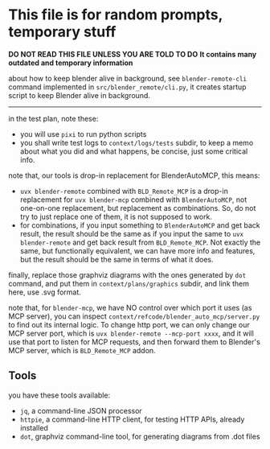 # This file is for random prompts, temporary stuff

**DO NOT READ THIS FILE UNLESS YOU ARE TOLD TO DO**
**It contains many outdated and temporary information**

about how to keep blender alive in background, see `blender-remote-cli` command implemented in `src/blender_remote/cli.py`, it creates startup script to keep Blender alive in background.

----

in the test plan, note these:
- you will use `pixi` to run python scripts
- you shall write test logs to `context/logs/tests` subdir, to keep a memo about what you did and what happens, be concise, just some critical info.

note that, our tools is drop-in replacement for BlenderAutoMCP, this means:
- `uvx blender-remote` combined with `BLD_Remote_MCP` is a drop-in replacement for `uvx blender-mcp` combined with `BlenderAutoMCP`, not one-on-one replacement, but replacement as combinations. So, do not try to just replace one of them, it is not supposed to work.
- for combinations, if you input something to `BlenderAutoMCP` and get back result, the result should be the same as if you input the same to `uvx blender-remote` and get back result from `BLD_Remote_MCP`. Not exactly the same, but functionally equivalent, we can have more info and features, but the result should be the same in terms of what it does.

finally, replace those graphviz diagrams with the ones generated by `dot` command, and put them in `context/plans/graphics` subdir, and link them here, use .svg format.

note that, for `blender-mcp`, we have NO control over which port it uses (as MCP server), you can inspect `context/refcode/blender_auto_mcp/server.py` to find out its internal logic. To change http port, we can only change our MCP server port, which is `uvx blender-remote --mcp-port xxxx`, and it will use that port to listen for MCP requests, and then forward them to Blender's MCP server, which is `BLD_Remote_MCP` addon.

## Tools
you have these tools available:
- `jq`, a command-line JSON processor
- `httpie`, a command-line HTTP client, for testing HTTP APIs, already installed
- `dot`, graphviz command-line tool, for generating diagrams from .dot files